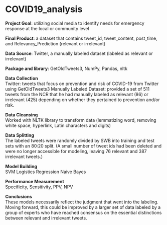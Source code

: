 # COVID19_analysis
**Project Goal**: utilizing social media to identify needs for emergency response at the local or community level

**Final Product**: a dataset that contains tweet_id, tweet_content, post_time, and Relevancy_Prediction (relevant or irrelevant)

**Data Source**: Twitter, a manually labeled dataset (labeled as relevant or irrelevant) 

**Package and library**: GetOldTweets3, NumPy, Pandas, nltk

**Data Collection**<br/>
Twitter: tweets that focus on prevention and risk of COVID-19 from Twitter using GetOldTweets3
Manually Labeled Dataset: provided a set of 511 tweets from the NCR that he had manually labeled as relevant (86) or irrelevant (425) depending on whether they pertained to prevention and/or risk. 

**Data Cleansing**<br/>
Worked with NLTK library to transform data (lemmatizing word, removing white space, hyperlink, Latin characters and digits)

**Data Splitting** <br/>
The labeled tweets were randomly divided by SWB into training and test sets with an 80:20 split. (A small number of tweet ids had been deleted and were no longer accessible for modeling, leaving 76 relevant and 387 irrelevant tweets.)

**Model Building**<br/>
SVM 
Logistics Regression 
Naive Bayes

**Performance Measurement**<br/>
Specificity, Sensitivity, PPV, NPV

**Conclusions**<br/>
These models necessarily reflect the judgment that went into the labeling. Moving forward, this could be improved by a larger set of data labeled by a group of experts who have reached consensus on the essential distinctions between relevant and irrelevant tweets.
